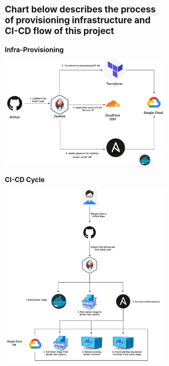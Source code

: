# Chart below describes the process of provisioning infrastructure and CI-CD flow of this project

## Infra-Provisioning
![Image description](./resources/infra.png)


## CI-CD Cycle

![Image description](./resources/ci-cd.png)